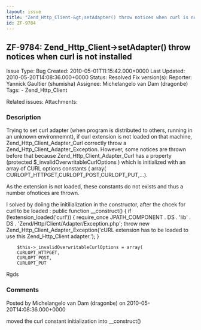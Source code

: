 ```yaml
---
layout: issue
title: "Zend_Http_Client-&gt;setAdapter() throw notices when curl is not installed"
id: ZF-9784
---
```


ZF-9784: Zend\_Http\_Client->setAdapter() throw notices when curl is not installed
----------------------------------------------------------------------------------

 Issue Type: Bug Created: 2010-05-01T11:15:42.000+0000 Last Updated: 2010-05-20T14:08:36.000+0000 Status: Resolved Fix version(s): 
 Reporter:  Yannick Gaultier (shumisha)  Assignee:  Michelangelo van Dam (dragonbe)  Tags: - Zend\_Http\_Client
 
 Related issues: 
 Attachments: 
### Description

Trying to set curl adapter (when program is distributed to others, running in an unknown environnemnt), if curl extension is not loaded on that machine, Zend\_Http\_Client\_Adapter\_Curl correctly throw a Zend\_Http\_Client\_Adapter\_Exception. However, some notices are thrown before that because Zend\_Http\_Client\_Adapter\_Curl has a property (protected $\_invalidOverwritableCurlOptions ) which is initialized with an array of CURL options constants ( array( CURLOPT\_HTTPGET,CURLOPT\_POST,CURLOPT\_PUT,...).

As the extension is not loaded, these constants do not exists and thus a number ofnotices are thrown.

I solved by doiing the initilialization in the constructor, after the chcek for curl to be loaded : public function \_\_construct() { if (!extension\_loaded('curl')) { require\_once JPATH\_COMPONENT . DS . 'lib' . DS . 'Zend/Http/Client/Adapter/Exception.php'; throw new Zend\_Http\_Client\_Adapter\_Exception('cURL extension has to be loaded to use this Zend\_Http\_Client adapter.'); }

 
        $this->_invalidOverwritableCurlOptions = array(
        CURLOPT_HTTPGET,
        CURLOPT_POST,
        CURLOPT_PUT


Rgds

 

 

### Comments

Posted by Michelangelo van Dam (dragonbe) on 2010-05-20T14:08:36.000+0000

moved the curl constant initialization into \_\_construct()

 

 
